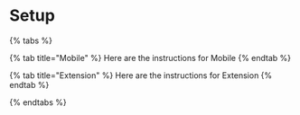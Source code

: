 # Setup

{% tabs %}

{% tab title="Mobile" %} Here are the instructions for Mobile {% endtab %}

{% tab title="Extension" %} Here are the instructions for Extension {% endtab %}

{% endtabs %}